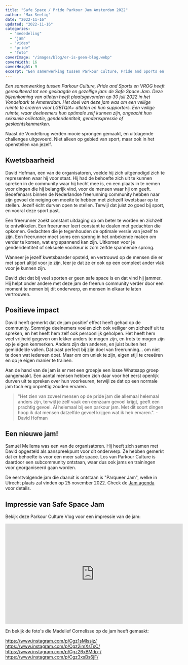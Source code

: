 ```yaml
---
title: "Safe Space / Pride Parkour Jam Amsterdam 2022"
author: "Max Seelig"
date: "2022-11-16"
updated: "2022-11-16"
categories: 
  - "mededeling"
  - "jam"
  - "video"
  - "pride"
  - "foto"
coverImage: "/images/blog/er-is-geen-blog.webp"
coverWidth: 16
coverHeight: 9
excerpt: "Een samenwerking tussen Parkour Culture, Pride and Sports en VROG heeft geresulteerd tot een geslaagde en gezellige jam: de Safe Space Jam. Deze bijeenkoming van atleten heeft plaatsgevonden op 30 juli 2022 in het Vondelpark te Amsterdam. Het doel van deze jam was om een veilige ruimte te creëren voor LGBTQIA+ atleten en hun supporters. Een veilige ruimte, waar deelnemers hun optimale zelf kunnen zijn, ongeacht hun seksuele oriëntatie, genderidentiteit, genderexpressie of geslachtskenmerken."
---
```


*Een samenwerking tussen Parkour Culture, Pride and Sports en VROG heeft geresulteerd tot een geslaagde en gezellige jam: de Safe Space Jam. Deze bijeenkoming van atleten heeft plaatsgevonden op 30 juli 2022 in het Vondelpark te Amsterdam. Het doel van deze jam was om een veilige ruimte te creëren voor LGBTQIA+ atleten en hun supporters. Een veilige ruimte, waar deelnemers hun optimale zelf kunnen zijn, ongeacht hun seksuele oriëntatie, genderidentiteit, genderexpressie of geslachtskenmerken.*

Naast de Vondelbrug werden mooie sprongen gemaakt, en uitdagende challenges uitgevoerd. Niet alleen op gebied van sport, maar ook in het openstellen van jezelf. 

## Kwetsbaarheid

David Hofman, een van de organisatoren, voelde hij zich uitgenodigd zich te representen waar hij voor staat. Hij had de behoefte zich uit te kunnen spreken in de community waar hij hecht mee is, en een plaats in te nemen voor dingen die hij belangrijk vind, voor de mensen waar hij om geeft. 
Beoefenaars binnen de Nederlandse freerunning community hebben naar zijn gevoel de neiging om moeite te hebben met zichzelf kwetsbaar op te stellen. Jezelf écht durven open te stellen. Terwijl dat juist zo goed bij sport, en vooral deze sport past.

Een freerunner zoekt constant uitdaging op om beter te worden en zichzelf te ontwikkelen. Een freerunner leert constant te dealen met gedachten die opkomen. Gedachten die je tegenhouden de optimale versie van jezelf te zijn. Een freerunner moet soms een sprong in het onbekende maken om verder te komen, wat erg spannend kan zijn. Uitkomen voor je genderidentiteit of seksuele voorkeur is zo'n zelfde spannende sprong. 

Wanneer je jezelf kwetsbaarder opsteld, en vertrouwd op de mensen die er met sport altijd voor je zijn, leer je dat ze er ook op een compleet ander vlak voor je kunnen zijn. 

David ziet dat bij veel sporten er geen safe space is en dat vind hij jammer. Hij helpt onder andere met deze jam de freerun community verder door een moment te nemen bij dit onderwerp, en mensen in elkaar te laten vertrouwen. 

## Positieve impact

David heeft gemerkt dat de jam positief effect heeft gehad op de community. Sommige deelnemers voelen zich ook veiliger om zichzelf uit te spreken, en het heeft hem zelf ook persoonlijk geholpen. Het heeft hem veel vrijheid gegeven om lekker anders te mogen zijn, en trots te mogen zijn op je eigen kenmerken. Anders zijn dan anderen, en juist buiten het gemiddelde vallen. Dat past perfect bij zijn doel van freerunning... om niet te doen wat iedereen doet. Maar om om uniek te zijn, eigen stijl te creeëren en op je eigen manier te trainen.

Aan de hand van de jam is er met een groepje een losse Whatsapp groep aangemaakt. Een aantal mensen hebben zich daar voor het eerst openlijk durven uit te spreken over hun voorkeuren, terwijl ze dat op een normale jam toch erg onprettig zouden ervaren. 

> "Het zien van zoveel mensen op de pride jam die allemaal helemaal anders zijn, terwijl je zelf vaak een eenzaam gevoel krijgt, geeft een prachtig gevoel. Al helemaal bij een parkour jam. Met dit soort dingen hoop ik dat mensen datzelfde gevoel krijgen wat ik heb ervaren.". -David Hofman

## Een nieuwe jam!

Samuël Mellema was een van de organisatoren. Hij heeft zich samen met David opgesteld als aanspreekpunt voor dit onderwerp. Ze hebben gemerkt dat er behoefte is voor een meer safe space. Los van Parkour Culture is daardoor een subcommunity ontstaan, waar dus ook jams en trainingen voor georganiseerd gaan worden.

De eerstvolgende jam die daaruit is ontstaan is "Parqueer Jam", welke in Utrecht plaats zal vinden op 25 november 2022. Check de [Jam agenda](https://www.freerunning-informatie.nl/jams) voor details. 
 

## Impressie van Safe Space Jam
Bekijk deze Parkour Culture Vlog voor een impressie van de jam:
<iframe width="560" height="315" src="https://www.youtube-nocookie.com/embed/QgtheE5zv-0" title="YouTube video player" frameborder="0" allow="accelerometer; autoplay; clipboard-write; encrypted-media; gyroscope; picture-in-picture" allowfullscreen></iframe>

En bekijk de foto's die Madelief Cornelisse op de jam heeft gemaakt:

https://www.instagram.com/p/Cgz1sMIssiz/
https://www.instagram.com/p/Cgz2imXsTsC/
https://www.instagram.com/p/Cgz26xBMdp-/
https://www.instagram.com/p/Cgz3xsBs6jF/